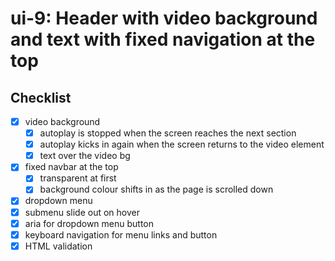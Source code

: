 # ui-9: Header with video background and text with fixed navigation at the top
## Checklist
- [x]  video background
    - [x]  autoplay is stopped when the screen reaches the next section
    - [x]  autoplay kicks in again when the screen returns to the video element
    - [x]  text over the video bg
- [x]  fixed navbar at the top
    - [x]  transparent at first
    - [x]  background colour shifts in as the page is scrolled down
- [x]  dropdown menu
- [x]  submenu slide out on hover
- [x]  aria for dropdown menu button
- [x]  keyboard navigation for menu links and button
- [x]  HTML validation
